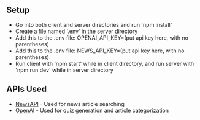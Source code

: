 ## Setup

- Go into both client and server directories and run 'npm install'
- Create a file named '.env' in the server directory
- Add this to the .env file: OPENAI_API_KEY=(put api key here, with no parentheses)
- Add this to the .env file: NEWS_API_KEY=(put api key here, with no parentheses)
- Run client with 'npm start' while in client directory, and run server with 'npm run dev' while in server directory

## APIs Used

- [NewsAPI](https://newsapi.org/) - Used for news article searching
- [OpenAI](openai.com) - Used for quiz generation and article categorization
